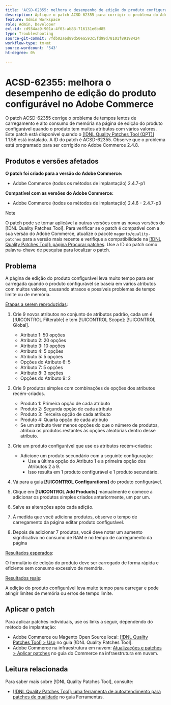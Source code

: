 ```yaml
---
title: 'ACSD-62355: melhora o desempenho de edição do produto configurável no Adobe Commerce'
description: Aplique o patch ACSD-62355 para corrigir o problema do Adobe Commerce em que a página de edição do produto configurável apresenta carregamento lento quando o produto se baseia em vários atributos com muitos valores.
feature: Admin Workspace
role: Admin, Developer
exl-id: cd934aa9-901a-4f03-ab83-716131e6bd85
type: Troubleshooting
source-git-commit: 7fdb02a6d89d50ea593c5fd99d78101f89198424
workflow-type: tm+mt
source-wordcount: '543'
ht-degree: 0%

---
```


# ACSD-62355: melhora o desempenho de edição do produto configurável no Adobe Commerce

O patch ACSD-62355 corrige o problema de tempos lentos de carregamento e alto consumo de memória na página de edição do produto configurável quando o produto tem muitos atributos com vários valores. Este patch está disponível quando o [[!DNL Quality Patches Tool (QPT)]](/help/tools/quality-patches-tool/quality-patches-tool-to-self-serve-quality-patches.md) 1.1.56 está instalado. A ID do patch é ACSD-62355. Observe que o problema está programado para ser corrigido no Adobe Commerce 2.4.8.

## Produtos e versões afetados

**O patch foi criado para a versão do Adobe Commerce:**

* Adobe Commerce (todos os métodos de implantação) 2.4.7-p1

**Compatível com as versões do Adobe Commerce:**

* Adobe Commerce (todos os métodos de implantação) 2.4.6 - 2.4.7-p3

>[!NOTE]
>
>O patch pode se tornar aplicável a outras versões com as novas versões do [!DNL Quality Patches Tool]. Para verificar se o patch é compatível com a sua versão do Adobe Commerce, atualize o pacote `magento/quality-patches` para a versão mais recente e verifique a compatibilidade na [[!DNL Quality Patches Tool]: página Procurar patches](https://experienceleague.adobe.com/tools/commerce-quality-patches/index.html?lang=pt-BR). Use a ID do patch como palavra-chave de pesquisa para localizar o patch.

## Problema

A página de edição do produto configurável leva muito tempo para ser carregada quando o produto configurável se baseia em vários atributos com muitos valores, causando atrasos e possíveis problemas de tempo limite ou de memória.

<u>Etapas a serem reproduzidas</u>:

1. Crie 9 novos atributos no conjunto de atributos padrão, cada um é [!UICONTROL Filterable] e tem [!UICONTROL Scope]: [!UICONTROL Global].
   * Atributo 1: 50 opções
   * Atributo 2: 20 opções
   * Atributo 3: 10 opções
   * Atributo 4: 5 opções
   * Atributo 5: 5 opções
   * Opções do Atributo 6: 5
   * Atributo 7: 5 opções
   * Atributo 8: 3 opções
   * Opções do Atributo 9: 2

1. Crie 9 produtos simples com combinações de opções dos atributos recém-criados.
   * Produto 1: Primeira opção de cada atributo
   * Produto 2: Segunda opção de cada atributo
   * Produto 3: Terceira opção de cada atributo
   * Produto 4: Quarta opção de cada atributo
   * Se um atributo tiver menos opções do que o número de produtos, atribua os produtos restantes às opções aleatórias dentro desse atributo.

1. Crie um produto configurável que use os atributos recém-criados:
   * Adicione um produto secundário com a seguinte configuração:
      * Use a última opção do Atributo 1 e a primeira opção dos Atributos 2 a 9.
      * Isso resulta em 1 produto configurável e 1 produto secundário.
1. Vá para a guia **[!UICONTROL Configurations]** do produto configurável.
1. Clique em **[!UICONTROL Add Products]** manualmente e comece a adicionar os produtos simples criados anteriormente, um por um.
1. Salve as alterações após cada adição.
1. À medida que você adiciona produtos, observe o tempo de carregamento da página editar produto configurável.
1. Depois de adicionar 7 produtos, você deve notar um aumento significativo no consumo de RAM e no tempo de carregamento da página

<u>Resultados esperados</u>:

O formulário de edição do produto deve ser carregado de forma rápida e eficiente sem consumo excessivo de memória.

<u>Resultados reais</u>:

A edição do produto configurável leva muito tempo para carregar e pode atingir limites de memória ou erros de tempo limite.

## Aplicar o patch

Para aplicar patches individuais, use os links a seguir, dependendo do método de implantação:

* Adobe Commerce ou Magento Open Source local: [[!DNL Quality Patches Tool] > Uso](/help/tools/quality-patches-tool/usage.md) no guia [!DNL Quality Patches Tool].
* Adobe Commerce na infraestrutura em nuvem: [Atualizações e patches > Aplicar patches](https://experienceleague.adobe.com/docs/commerce-cloud-service/user-guide/develop/upgrade/apply-patches.html?lang=pt-BR) no guia do Commerce na infraestrutura em nuvem.

## Leitura relacionada

Para saber mais sobre [!DNL Quality Patches Tool], consulte:

* [[!DNL Quality Patches Tool]: uma ferramenta de autoatendimento para patches de qualidade](/help/tools/quality-patches-tool/quality-patches-tool-to-self-serve-quality-patches.md) no guia Ferramentas.
